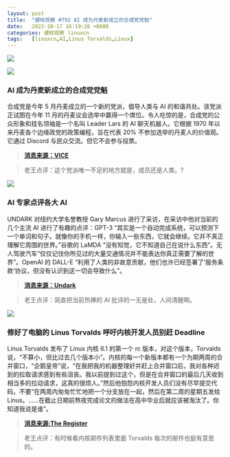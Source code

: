 ```yaml
---
layout: post
title:	"硬核观察 #792 AI 成为丹麦新成立的合成党党魁"
date:	2022-10-17 16:19:26 +0800 
categories:	硬核观察 linuxcn 
tags:	[linuxcn,AI,Linus Torvalds,Linux]
---
```



![](/Asserts/Images//attachment/album/202210/17/161801vtyxds0csxtsxxs0.jpg)


![](/Asserts/Images//attachment/album/202210/17/161814qmp847pmapfa5jtk.jpg)


### AI 成为丹麦新成立的合成党党魁


合成党是今年 5 月丹麦成立的一个新的党派，倡导人类与 AI 的和谐共处。该党派正试图在今年 11 月的丹麦议会选举中赢得一个席位。令人吃惊的是，合成党的公众形象和挂名领袖是一个名叫 Leader Lars 的 AI 聊天机器人。它根据 1970 年以来丹麦各个边缘政党的政策编程，旨在代表 20% 不参加选举的丹麦人的价值观。它通过 Discord 与民众交流。但它不会参与投票。



> 
> **[消息来源：VICE](https://www.vice.com/en/article/jgpb3p/this-danish-political-party-is-led-by-an-ai)**
> 
> 
> 



> 
> 老王点评：这个党派唯一不足的地方就是，成员还是人类。?
> 
> 
> 


![](/Asserts/Images//attachment/album/202210/17/161822enj5wj1cxd02xj10.jpg)


### AI 专家点评各大 AI


UNDARK 对纽约大学名誉教授 Gary Marcus 进行了采访，在采访中他对当前的几个主流 AI 进行了有趣的点评：GPT-3 “其实是一个自动完成系统，可以预测下一个单词和句子。就像你的手机一样，你输入一些东西，它就会继续。它并不真正理解它周围的世界。”谷歌的 LaMDA “没有知觉，它不知道自己在说什么东西”。无人驾驶汽车“仅仅记住你所见过的大量交通情况并不能表达你真正需要了解的世界”。OpenAI 的 DALL-E “利用了人类的非故意贡献，他们也许已经签署了‘服务条款’协议，但没有认识到这一切会导致什么”。



> 
> **[消息来源：Undark](https://undark.org/2022/10/07/interview-why-mastering-language-is-so-difficult-for-ai/)**
> 
> 
> 



> 
> 老王点评：简直把当前热捧的 AI 批评的一无是处，人间清醒啊。
> 
> 
> 


![](/Asserts/Images//attachment/album/202210/17/161847ie2z92h2eraevmee.jpg)


### 修好了电脑的 Linus Torvalds 呼吁内核开发人员别赶 Deadline


Linus Torvalds 发布了 Linux 内核 6.1 的第一个 rc 版本，对这个版本，Torvalds 说，“不算小，但比过去几个版本小”。内核的每一个新版本都有一个为期两周的合并窗口，“企鹅皇帝”说，“在我把我的机器整理好并赶上合并窗口后，我对各种迟到的拉取请求感到有些沮丧。我以前提到过这个，但是在合并窗口的最后几天收到相当多的拉动请求，这真的很烦人。”然后他抱怨内核开发人员们没有尽早提交代码，不要“在两周内匆匆忙忙地把一个分支放在一起，然后在第二周的星期五发给 Linus。……在截止日期前熬夜完成论文的做法在高中毕业后就应该被淘汰了。你知道我说是谁”。



> 
> **[消息来源:The Register](https://www.theregister.com/2022/10/17/linux_6_1_rc1/)**
> 
> 
> 



> 
> 老王点评：有时候看内核邮件列表里面 Torvalds 每次的邮件也挺有意思的。
> 
> 
>
